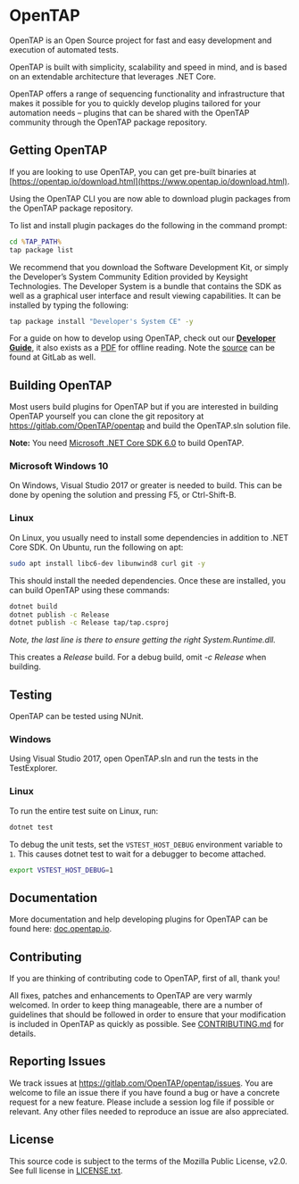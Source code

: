 # OpenTAP

OpenTAP is an Open Source project for fast and easy development and execution of automated tests.

OpenTAP is built with simplicity, scalability and speed in mind, and is based on an extendable architecture that leverages .NET Core.

OpenTAP offers a range of sequencing functionality and infrastructure that makes it possible for you to quickly develop plugins tailored for your automation needs – plugins that can be shared with the OpenTAP community through the OpenTAP package repository.

## Getting OpenTAP

If you are looking to use OpenTAP, you can get pre-built binaries at [https://opentap.io/download.html](https://www.opentap.io/download.html).

Using the OpenTAP CLI you are now able to download plugin packages from the OpenTAP package repository.

To list and install plugin packages do the following in the command prompt:

```cmd
cd %TAP_PATH%
tap package list
```

We recommend that you download the Software Development Kit, or simply the Developer’s System Community Edition provided by Keysight Technologies. The Developer System is a bundle that contains the SDK as well as a graphical user interface and result viewing capabilities. It can be installed by typing the following:

```cmd
tap package install "Developer's System CE" -y
```

For a guide on how to develop using OpenTAP, check out our __[Developer Guide](https://doc.opentap.io/Developer%20Guide/Introduction/#introduction)__, it also exists as a [PDF](https://www.opentap.io/docs/OpenTAP%20Developer%20Guide.pdf) for offline reading. Note the [source](https://gitlab.com/OpenTAP/opentap/blob/master/doc/Developer%20Guide/Readme.md) can be found at GitLab as well.

## Building OpenTAP
Most users build plugins for OpenTAP but if you are interested in building OpenTAP yourself you can clone the git repository at https://gitlab.com/OpenTAP/opentap and build the OpenTAP.sln solution file.

**Note:** You need [Microsoft .NET Core SDK 6.0](https://dotnet.microsoft.com/download) to build OpenTAP.

### Microsoft Windows 10
On Windows, Visual Studio 2017 or greater is needed to build. This can be done by opening the solution and pressing F5, or Ctrl-Shift-B.

### Linux
On Linux, you usually need to install some dependencies in addition to .NET Core SDK. On Ubuntu, run the following on apt:

```sh
sudo apt install libc6-dev libunwind8 curl git -y
```

This should install the needed dependencies. Once these are installed, you can build OpenTAP using these commands:

```sh
dotnet build
dotnet publish -c Release
dotnet publish -c Release tap/tap.csproj
```

*Note, the last line is there to ensure getting the right System.Runtime.dll.*

This creates a *Release* build. For a debug build, omit *-c Release* when building.


## Testing
OpenTAP can be tested using NUnit.

### Windows

Using Visual Studio 2017, open OpenTAP.sln and run the tests in the TestExplorer.

### Linux

To run the entire test suite on Linux, run:

```sh
dotnet test
```

To debug the unit tests, set the `VSTEST_HOST_DEBUG` environment variable to `1`. This causes dotnet test to wait for a debugger to become attached.

```sh
export VSTEST_HOST_DEBUG=1
```

## Documentation
More documentation and help developing plugins for OpenTAP can be found here:
[doc.opentap.io](https://doc.opentap.io).

## Contributing

If you are thinking of contributing code to OpenTAP, first of all, thank you!

All fixes, patches and enhancements to OpenTAP are very warmly welcomed. In order to keep thing manageable, there are a number of guidelines that should be followed in order to ensure that your modification is included in OpenTAP as quickly as possible. See [CONTRIBUTING.md](CONTRIBUTING.md) for details.

## Reporting Issues

We track issues at https://gitlab.com/OpenTAP/opentap/issues. You are welcome to file an issue there if you have found a bug or have a concrete request for a new feature. Please include a session log file if possible or relevant. Any other files needed to reproduce an issue are also appreciated.

## License

This source code is subject to the terms of the Mozilla Public License, v2.0. See full license in [LICENSE.txt](LICENSE.txt).